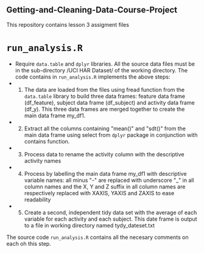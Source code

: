 ## Getting-and-Cleaning-Data-Course-Project
This repository contains lesson 3 assigment files 
#  ```run_analysis.R``` 

* Require  ``data.table`` and ``dplyr`` libraries.
 All the source data files must be in the sub-directory /UCI HAR Dataset/ of the working directory. 
 The code contains  in ``run_analysis.R`` implements the above steps:
* 1. The data are loaded from the files using fread function from the ``data.table`` library to build three data frames: feature data frame (df_feature), subject data frame (df_subject) and activity data frame (df_y). This three data frames are merged together to create the main data frame my_df1.
* 2. Extract all the columns containing "mean()" and  "sdt()" from the main data frame using select from ``dplyr`` package in conjunction with contains function. 
* 3. Process data to rename the activity column with the descriptive activity names
* 4. Process by labelling the main data frame my_df1 with descriptive variable names: all minus "-"  are replaced with  underscore "_" in all column names  and the X, Y and Z suffix in all column names are respectively replaced with XAXIS, YAXIS and ZAXIS to ease readability
* 5.  Create a second, independent tidy data set with the average of each variable for each activity and each subject.
	This date frame is output to a file in working directory named tydy_dateset.txt

The source code ``run_analysis.R`` contains all the necesary comments on each oh this step.

